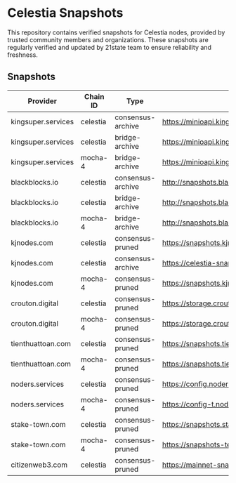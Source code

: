 # Celestia Snapshots

This repository contains verified snapshots for Celestia nodes, provided by trusted community members and organizations. These snapshots are regularly verified and updated by 21state team to ensure reliability and freshness.

<!-- BEGIN_SNAPSHOTS -->
## Snapshots

| Provider | Chain ID | Type | URL |
|----------|-----------|------|-----|
| kingsuper.services | celestia | consensus-archive | https://minioapi.kingsuper.services/celestia/celestia-app.tar.lz4 |
| kingsuper.services | celestia | bridge-archive | https://minioapi.kingsuper.services/celestia/celestia-bridge.tar.lz4 |
| kingsuper.services | mocha-4 | bridge-archive | https://minioapi.kingsuper.services/celestia/mocha-4-bridge.tar.lz4 |
| blackblocks.io | celestia | consensus-archive | http://snapshots.blackblocks.io/mainnet/celestia/fullnode/archive/celestia_fullnode_archive_celestia_latest.tar.lz4 |
| blackblocks.io | celestia | bridge-archive | http://snapshots.blackblocks.io/mainnet/celestia/bridge/archive/celestia_bridge_archive_celestia_latest.tar.lz4 |
| blackblocks.io | mocha-4 | bridge-archive | http://snapshots.blackblocks.io/testnet/celestia/bridge/archive/celestia_bridge_archive_mocha-4_latest.tar.lz4 |
| kjnodes.com | celestia | consensus-pruned | https://snapshots.kjnodes.com/celestia/snapshot_latest.tar.lz4 |
| kjnodes.com | celestia | consensus-archive | https://celestia-snapshots.kjnodes.com/celestia-archive/snapshot_latest.tar.lz4 |
| kjnodes.com | mocha-4 | consensus-pruned | https://snapshots.kjnodes.com/celestia-testnet/snapshot_latest.tar.lz4 |
| crouton.digital | celestia | consensus-pruned | https://storage.crouton.digital/mainnet/celestia/snapshots/celestia_latest.tar.lz4 |
| crouton.digital | mocha-4 | consensus-pruned | https://storage.crouton.digital/testnet/celestia/snapshots/celestia_latest.tar.lz4 |
| tienthuattoan.com | celestia | consensus-pruned | https://snapshots.tienthuattoan.com/mainnet/celestia/celestia_latest.tar.lz4 |
| tienthuattoan.com | mocha-4 | consensus-pruned | https://snapshots.tienthuattoan.com/testnet/celestia/celestia_latest.tar.lz4 |
| noders.services | celestia | consensus-pruned | https://config.noders.services/celestia/data.tar.lz4 |
| noders.services | mocha-4 | consensus-pruned | https://config-t.noders.services/celestia/data.tar.lz4 |
| stake-town.com | celestia | consensus-pruned | https://snapshots.stake-town.com/celestia/celestia_latest.tar.lz4 |
| stake-town.com | mocha-4 | consensus-pruned | https://snapshots-testnet.stake-town.com/celestia/mocha-4_latest.tar.lz4 |
| citizenweb3.com | celestia | consensus-pruned | https://mainnet-snapshots.citizenweb3.com/celestia/snapshot_latest.tar.lz4 |
<!-- END_SNAPSHOTS -->
